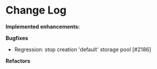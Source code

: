 # Change Log

**Implemented enhancements:**


**Bugfixes**

- Regression: stop creation 'default' storage pool [\#2186]

**Refactors**

